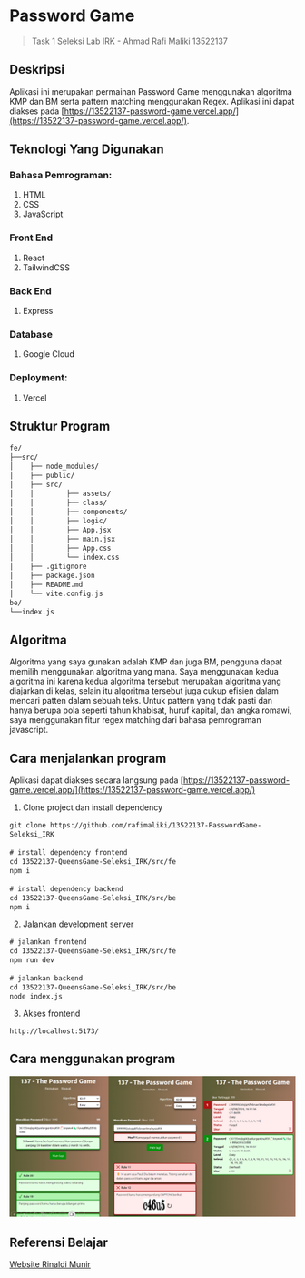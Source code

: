# Password Game
> Task 1 Seleksi Lab IRK - Ahmad Rafi Maliki 13522137

## Deskripsi

Aplikasi ini merupakan permainan Password Game menggunakan algoritma KMP dan BM serta pattern matching menggunakan Regex. Aplikasi ini dapat diakses pada [https://13522137-password-game.vercel.app/](https://13522137-password-game.vercel.app/). 

## Teknologi Yang Digunakan

### Bahasa Pemrograman:
1. HTML
2. CSS
3. JavaScript
   
### Front End
1. React
2. TailwindCSS

### Back End
1. Express

### Database
1. Google Cloud
   
### Deployment:
1. Vercel

## Struktur Program
```
fe/
├──src/ 
│    ├── node_modules/ 
│    ├── public/ 
│    ├── src/ 
│    │        ├── assets/ 
│    │        ├── class/ 
│    │        ├── components/ 
│    │        ├── logic/ 
│    │        ├── App.jsx 
│    │        ├── main.jsx 
│    │        ├── App.css
│    │        └── index.css 
│    ├── .gitignore 
│    ├── package.json 
│    ├── README.md 
│    └── vite.config.js
be/
└──index.js
```

## Algoritma

Algoritma yang saya gunakan adalah KMP dan juga BM, pengguna dapat memilih menggunakan algoritma yang mana. Saya menggunakan kedua algoritma ini karena kedua algoritma tersebut merupakan algoritma yang diajarkan di kelas, selain itu algoritma tersebut juga cukup efisien dalam mencari patten dalam sebuah teks. Untuk pattern yang tidak pasti dan hanya berupa pola seperti tahun khabisat, huruf kapital, dan angka romawi, saya menggunakan fitur regex matching dari bahasa pemrograman javascript.

## Cara menjalankan program
Aplikasi dapat diakses secara langsung pada [https://13522137-password-game.vercel.app/](https://13522137-password-game.vercel.app/)

1. Clone project dan install dependency
```
git clone https://github.com/rafimaliki/13522137-PasswordGame-Seleksi_IRK

# install dependency frontend
cd 13522137-QueensGame-Seleksi_IRK/src/fe
npm i

# install dependency backend
cd 13522137-QueensGame-Seleksi_IRK/src/be
npm i
```
2. Jalankan development server
```
# jalankan frontend
cd 13522137-QueensGame-Seleksi_IRK/src/fe
npm run dev

# jalankan backend
cd 13522137-QueensGame-Seleksi_IRK/src/be
node index.js
```
3. Akses frontend
```
http://localhost:5173/
```

## Cara menggunakan program

![screenshot](img/screenshot.png)

## Referensi Belajar

[Website Rinaldi Munir](https://informatika.stei.itb.ac.id/~rinaldi.munir/Matdis/2023-2024/matdis23-24.htm) <br>
